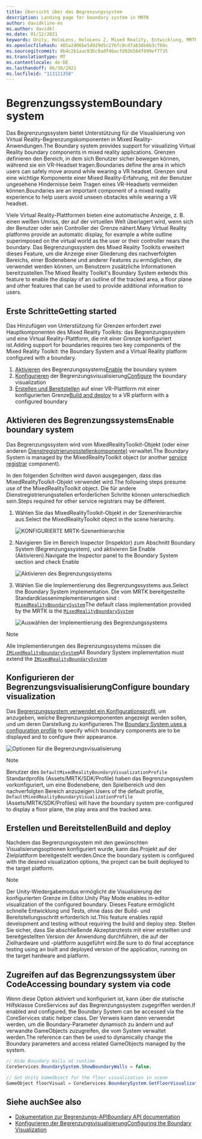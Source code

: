 ```yaml
---
title: Übersicht über das Begrenzungssystem
description: Landing page for boundary system in MRTK
author: davidkline-ms
ms.author: davidkl
ms.date: 01/12/2021
keywords: Unity, HoloLens, HoloLens 2, Mixed Reality, Entwicklung, MRTK, Begrenzungssystem,
ms.openlocfilehash: 405a2d06be5d929d5c276fc8cd7ab36b6b3cf68c
ms.sourcegitcommit: 8b4c2b1aac83bc8adf46acfd92b564f899ef7735
ms.translationtype: MT
ms.contentlocale: de-DE
ms.lasthandoff: 06/30/2021
ms.locfileid: "113121358"
---
```

# <a name="boundary-system"></a><span data-ttu-id="328dc-104">Begrenzungssystem</span><span class="sxs-lookup"><span data-stu-id="328dc-104">Boundary system</span></span>

<span data-ttu-id="328dc-105">Das Begrenzungssystem bietet Unterstützung für die Visualisierung von Virtual Reality-Begrenzungskomponenten in Mixed Reality-Anwendungen.</span><span class="sxs-lookup"><span data-stu-id="328dc-105">The Boundary system provides support for visualizing Virtual Reality boundary components in mixed reality applications.</span></span> <span data-ttu-id="328dc-106">Grenzen definieren den Bereich, in dem sich Benutzer sicher bewegen können, während sie ein VR-Headset tragen.</span><span class="sxs-lookup"><span data-stu-id="328dc-106">Boundaries define the area in which users can safely move around while wearing a VR headset.</span></span> <span data-ttu-id="328dc-107">Grenzen sind eine wichtige Komponente einer Mixed Reality-Erfahrung, mit der Benutzer ungesehene Hindernisse beim Tragen eines VR-Headsets vermeiden können.</span><span class="sxs-lookup"><span data-stu-id="328dc-107">Boundaries are an important component of a mixed reality experience to help users avoid unseen obstacles while wearing a VR headset.</span></span>

<span data-ttu-id="328dc-108">Viele Virtual Reality-Plattformen bieten eine automatische Anzeige, z. B. einen weißen Umriss, der auf der virtuellen Welt überlagert wird, wenn sich der Benutzer oder sein Controller der Grenze nähert.</span><span class="sxs-lookup"><span data-stu-id="328dc-108">Many Virtual Reality platforms provide an automatic display, for example a white outline superimposed on the virtual world as the user or their controller nears the boundary.</span></span> <span data-ttu-id="328dc-109">Das Begrenzungssystem des Mixed Reality Toolkits erweitert dieses Feature, um die Anzeige einer Gliederung des nachverfolgten Bereichs, einer Bodenebene und anderer Features zu ermöglichen, die verwendet werden können, um Benutzern zusätzliche Informationen bereitzustellen.</span><span class="sxs-lookup"><span data-stu-id="328dc-109">The Mixed Reality Toolkit's Boundary System extends this feature to enable the display of an outline of the tracked area, a floor plane and other features that can be used to provide additional information to users.</span></span>

## <a name="getting-started"></a><span data-ttu-id="328dc-110">Erste Schritte</span><span class="sxs-lookup"><span data-stu-id="328dc-110">Getting started</span></span>

<span data-ttu-id="328dc-111">Das Hinzufügen von Unterstützung für Grenzen erfordert zwei Hauptkomponenten des Mixed Reality Toolkits: das Begrenzungssystem und eine Virtual Reality-Plattform, die mit einer Grenze konfiguriert ist.</span><span class="sxs-lookup"><span data-stu-id="328dc-111">Adding support for boundaries requires two key components of the Mixed Reality Toolkit: the Boundary System and a Virtual Reality platform configured with a boundary.</span></span>

1. <span data-ttu-id="328dc-112">[Aktivieren](#enable-boundary-system) des Begrenzungssystems</span><span class="sxs-lookup"><span data-stu-id="328dc-112">[Enable](#enable-boundary-system) the boundary system</span></span>
2. <span data-ttu-id="328dc-113">[Konfigurieren](#configure-boundary-visualization) der Begrenzungsvisualisierung</span><span class="sxs-lookup"><span data-stu-id="328dc-113">[Configure](#configure-boundary-visualization) the boundary visualization</span></span>
3. <span data-ttu-id="328dc-114">[Erstellen und Bereitstellen](#build-and-deploy) auf einer VR-Plattform mit einer konfigurierten Grenze</span><span class="sxs-lookup"><span data-stu-id="328dc-114">[Build and deploy](#build-and-deploy) to a VR platform with a configured boundary</span></span>

## <a name="enable-boundary-system"></a><span data-ttu-id="328dc-115">Aktivieren des Begrenzungssystems</span><span class="sxs-lookup"><span data-stu-id="328dc-115">Enable boundary system</span></span>

<span data-ttu-id="328dc-116">Das Begrenzungssystem wird vom MixedRealityToolkit-Objekt (oder einer anderen [Dienstregistrierungsstellenkomponente)](xref:Microsoft.MixedReality.Toolkit.IMixedRealityServiceRegistrar) verwaltet.</span><span class="sxs-lookup"><span data-stu-id="328dc-116">The Boundary System is managed by the MixedRealityToolkit object (or another [service registrar](xref:Microsoft.MixedReality.Toolkit.IMixedRealityServiceRegistrar) component).</span></span>

<span data-ttu-id="328dc-117">In den folgenden Schritten wird davon ausgegangen, dass das MixedRealityToolkit-Objekt verwendet wird.</span><span class="sxs-lookup"><span data-stu-id="328dc-117">The following steps presume use of the MixedRealityToolkit object.</span></span> <span data-ttu-id="328dc-118">Die für andere Dienstregistrierungsstellen erforderlichen Schritte können unterschiedlich sein.</span><span class="sxs-lookup"><span data-stu-id="328dc-118">Steps required for other service registrars may be different.</span></span>

1. <span data-ttu-id="328dc-119">Wählen Sie das MixedRealityToolkit-Objekt in der Szenenhierarchie aus.</span><span class="sxs-lookup"><span data-stu-id="328dc-119">Select the MixedRealityToolkit object in the scene hierarchy.</span></span>

    ![KONFIGURIERTE MRTK-Szenenhierarchie](../images/MRTK_ConfiguredHierarchy.png)

1. <span data-ttu-id="328dc-121">Navigieren Sie im Bereich Inspector (Inspektor) zum Abschnitt Boundary System (Begrenzungssystem), und aktivieren Sie Enable (Aktivieren).</span><span class="sxs-lookup"><span data-stu-id="328dc-121">Navigate the Inspector panel to the Boundary System section and check Enable</span></span>

    ![Aktivieren des Begrenzungssystems](../images/boundary/MRTKConfig_Boundary.png)

1. <span data-ttu-id="328dc-123">Wählen Sie die Implementierung des Begrenzungssystems aus.</span><span class="sxs-lookup"><span data-stu-id="328dc-123">Select the Boundary System implementation.</span></span> <span data-ttu-id="328dc-124">Die vom MRTK bereitgestellte Standardklassenimplementierungen sind : [`MixedRealityBoundarySystem`](xref:Microsoft.MixedReality.Toolkit.Boundary.MixedRealityBoundarySystem)</span><span class="sxs-lookup"><span data-stu-id="328dc-124">The default class implementation provided by the MRTK is the [`MixedRealityBoundarySystem`](xref:Microsoft.MixedReality.Toolkit.Boundary.MixedRealityBoundarySystem)</span></span>

    ![Auswählen der Implementierung des Begrenzungssystems](../images/boundary/BoundarySelectSystemType.png)

> [!NOTE]
> <span data-ttu-id="328dc-126">Alle Implementierungen des Begrenzungssystems müssen die [`IMixedRealityBoundarySystem`](xref:Microsoft.MixedReality.Toolkit.Boundary.IMixedRealityBoundarySystem)</span><span class="sxs-lookup"><span data-stu-id="328dc-126">All Boundary System implementation must extend the [`IMixedRealityBoundarySystem`](xref:Microsoft.MixedReality.Toolkit.Boundary.IMixedRealityBoundarySystem)</span></span>

## <a name="configure-boundary-visualization"></a><span data-ttu-id="328dc-127">Konfigurieren der Begrenzungsvisualisierung</span><span class="sxs-lookup"><span data-stu-id="328dc-127">Configure boundary visualization</span></span>

<span data-ttu-id="328dc-128">Das [Begrenzungssystem verwendet ein Konfigurationsprofil,](configuring-boundary-visualization.md) um anzugeben, welche Begrenzungskomponenten angezeigt werden sollen, und um deren Darstellung zu konfigurieren.</span><span class="sxs-lookup"><span data-stu-id="328dc-128">The [Boundary System uses a configuration profile](configuring-boundary-visualization.md) to specify which boundary components are to be displayed and to configure their appearance.</span></span>

![Optionen für die Begrenzungsvisualisierung](../images/boundary/BoundaryVisualizationProfile.png)

> [!NOTE]
> <span data-ttu-id="328dc-130">Benutzer des `DefaultMixedRealityBoundaryVisualizationProfile` Standardprofils (Assets/MRTK/SDK/Profile) haben das Begrenzungssystem vorkonfiguriert, um eine Bodenebene, den Spielbereich und den nachverfolgten Bereich anzuzeigen.</span><span class="sxs-lookup"><span data-stu-id="328dc-130">Users of the default profile, `DefaultMixedRealityBoundaryVisualizationProfile` (Assets/MRTK/SDK/Profiles) will have the boundary system pre-configured to display a floor plane, the play area and the tracked area.</span></span>

## <a name="build-and-deploy"></a><span data-ttu-id="328dc-131">Erstellen und Bereitstellen</span><span class="sxs-lookup"><span data-stu-id="328dc-131">Build and deploy</span></span>

<span data-ttu-id="328dc-132">Nachdem das Begrenzungssystem mit den gewünschten Visualisierungsoptionen konfiguriert wurde, kann das Projekt auf der Zielplattform bereitgestellt werden.</span><span class="sxs-lookup"><span data-stu-id="328dc-132">Once the boundary system is configured with the desired visualization options, the project can be built deployed to the target platform.</span></span>

> [!NOTE]
> <span data-ttu-id="328dc-133">Der Unity-Wiedergabemodus ermöglicht die Visualisierung der konfigurierten Grenze im Editor.</span><span class="sxs-lookup"><span data-stu-id="328dc-133">Unity Play Mode enables in-editor visualization of the configured boundary.</span></span> <span data-ttu-id="328dc-134">Dieses Feature ermöglicht schnelle Entwicklung und Tests, ohne dass der Build- und Bereitstellungsschritt erforderlich ist.</span><span class="sxs-lookup"><span data-stu-id="328dc-134">This feature enables rapid development and testing without requiring the build and deploy step.</span></span> <span data-ttu-id="328dc-135">Stellen Sie sicher, dass Sie abschließende Akzeptanztests mit einer erstellten und bereitgestellten Version der Anwendung durchführen, die auf der Zielhardware und -plattform ausgeführt wird.</span><span class="sxs-lookup"><span data-stu-id="328dc-135">Be sure to do final acceptance testing using an built and deployed version of the application, running on the target hardware and platform.</span></span>

## <a name="accessing-boundary-system-via-code"></a><span data-ttu-id="328dc-136">Zugreifen auf das Begrenzungssystem über Code</span><span class="sxs-lookup"><span data-stu-id="328dc-136">Accessing boundary system via code</span></span>

<span data-ttu-id="328dc-137">Wenn diese Option aktiviert und konfiguriert ist, kann über die statische Hilfsklasse CoreServices auf das Begrenzungssystem zugegriffen werden.</span><span class="sxs-lookup"><span data-stu-id="328dc-137">If enabled and configured, the Boundary System can be accessed via the CoreServices static helper class.</span></span> <span data-ttu-id="328dc-138">Der Verweis kann dann verwendet werden, um die Boundary-Parameter dynamisch zu ändern und auf verwandte GameObjects zuzugreifen, die vom System verwaltet werden.</span><span class="sxs-lookup"><span data-stu-id="328dc-138">The reference can then be used to dynamically change the Boundary parameters and access related GameObjects managed by the system.</span></span>

```c#
// Hide Boundary Walls at runtime
CoreServices.BoundarySystem.ShowBoundaryWalls = false;

// Get Unity GameObject for the floor visualization in scene
GameObject floorVisual = CoreServices.BoundarySystem.GetFloorVisualization();
```

## <a name="see-also"></a><span data-ttu-id="328dc-139">Siehe auch</span><span class="sxs-lookup"><span data-stu-id="328dc-139">See also</span></span>

- [<span data-ttu-id="328dc-140">Dokumentation zur Begrenzungs-API</span><span class="sxs-lookup"><span data-stu-id="328dc-140">Boundary API documentation</span></span>](xref:Microsoft.MixedReality.Toolkit.Boundary)
- [<span data-ttu-id="328dc-141">Konfigurieren der Begrenzungsvisualisierung</span><span class="sxs-lookup"><span data-stu-id="328dc-141">Configuring the Boundary Visualization</span></span>](configuring-boundary-visualization.md)
